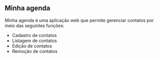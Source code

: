 
## Minha agenda

Minha agenda é uma aplicação web que permite gerenciar contatos por meio das seguintes funções:

- Cadastro de contatos
- Listagem de contatos
- Edição de contatos
- Remoção de contatos

